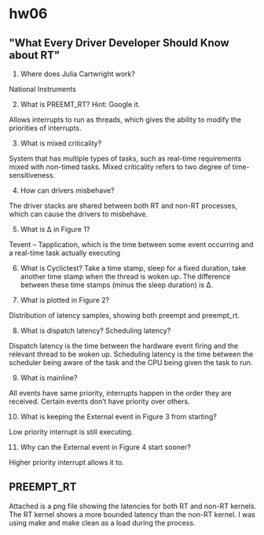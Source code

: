 # hw06
## "What Every Driver Developer Should Know about RT"
1. Where does Julia Cartwright work?

National Instruments

2. What is PREEMT_RT? Hint: Google it.

Allows interrupts to run as threads, which gives the ability to modify the priorities of interrupts. 

3. What is mixed criticality?

System that has multiple types of tasks, such as real-time requirements mixed with non-timed tasks. Mixed criticality refers to two degree of time-sensitiveness. 

4. How can drivers misbehave?

The driver stacks are shared between both RT and non-RT processes, which can cause the drivers to misbehave. 

5. What is Δ in Figure 1?

Tevent – Tapplication, which is the time between some event occurring and a real-time task actually executing

6. What is Cyclictest?
Take a time stamp, sleep for a fixed duration, take another time stamp when the thread is woken up. The difference between these time stamps (minus the sleep duration) 
is Δ. 

7. What is plotted in Figure 2?

Distribution of latency samples, showing both preempt and preempt_rt. 

8. What is dispatch latency? Scheduling latency?

Dispatch latency is the time between the hardware event firing and the relevant thread to be woken up. 
Scheduling latency is the time between the scheduler being aware of the task and the CPU being given the task to run. 

9. What is mainline?

All events have same priority, interrupts happen in the order they are received. Certain events don’t have priority over others. 

10. What is keeping the External event in Figure 3 from starting?

Low priority interrupt is still executing. 

11. Why can the External event in Figure 4 start sooner?

Higher priority interrupt allows it to. 


## PREEMPT_RT
Attached is a png file showing the latencies for both RT and non-RT kernels. The RT kernel shows a more bounded latency than the non-RT kernel. I was using make and make clean as a load during the process. 
